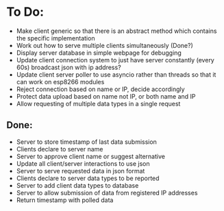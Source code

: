 # To Do:
- Make client generic so that there is an abstract method which contains the specific implementation
- Work out how to serve multiple clients simultaneously (Done?)
- Display server database in simple webpage for debugging
- Update client connection system to just have server constantly (every 60s) broadcast json with ip address?
- Update client server poller to use asyncio rather than threads so that it can work on esp8266 modules
- Reject connection based on name or IP, decide accordingly
- Protect data upload based on name not IP, or both name and IP
- Allow requesting of multiple data types in a single request

## Done:
- Server to store timestamp of last data submission
- Clients declare to server name
- Server to approve client name or suggest alternative
- Update all client/server interactions to use json
- Server to serve requested data in json format
- Clients declare to server data types to be reported
- Server to add client data types to database
- Server to allow submission of data from registered IP addresses
- Return timestamp with polled data